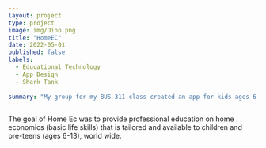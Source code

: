 ```yaml
---
layout: project
type: project
image: img/Dino.png
title: "HomeEC"
date: 2022-05-01
published: false
labels:
  - Educational Technology
  - App Design
  - Shark Tank
  
summary: "My group for my BUS 311 class created an app for kids ages 6-13 to help teach them basic home economics skills."
---
```


The goal of Home Ec was to provide professional education on home economics (basic life skills) that is tailored and available to children and pre-teens (ages 6-13), world wide.
